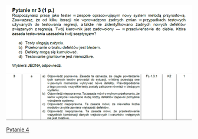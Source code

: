 ![img.png](../Pytania/screeny/img_2.png)
![img.png](screeny/img_2.png)

[Pytanie 4](../Pytania/Pyt_4.md)